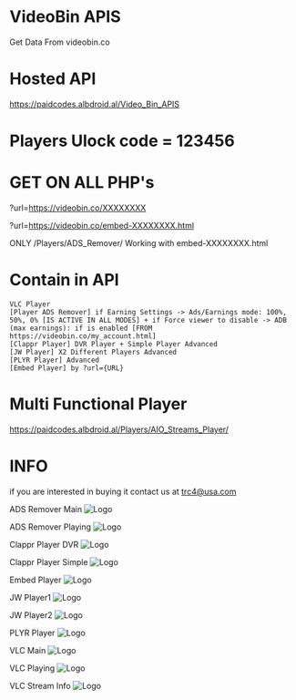 # VideoBin APIS
Get Data From videobin.co

# Hosted API
https://paidcodes.albdroid.al/Video_Bin_APIS

# Players Ulock code = 123456

# GET ON ALL PHP's
?url=https://videobin.co/XXXXXXXX

?url=https://videobin.co/embed-XXXXXXXX.html

ONLY /Players/ADS_Remover/ Working with embed-XXXXXXXX.html
# Contain in API

    VLC Player
    [Player ADS Remover] if Earning Settings -> Ads/Earnings mode: 100%, 50%, 0% [IS ACTIVE IN ALL MODES] + if Force viewer to disable -> ADB (max earnings): if is enabled [FROM https://videobin.co/my_account.html]
    [Clappr Player] DVR Player + Simple Player Advanced
    [JW Player] X2 Different Players Advanced
    [PLYR Player] Advanced
    [Embed Player] by ?url={URL}

# Multi Functional Player
https://paidcodes.albdroid.al/Players/AIO_Streams_Player/

# INFO
if you are interested in buying it contact us at trc4@usa.com

ADS Remover Main
![Logo](https://raw.githubusercontent.com/SxtBox/VideoBin_APIS/main/Screenshots/ADS_Remover_Main.png?raw=true)

ADS Remover Playing
![Logo](https://raw.githubusercontent.com/SxtBox/VideoBin_APIS/main/Screenshots/ADS_Remover_Playing.png?raw=true)

Clappr Player DVR
![Logo](https://raw.githubusercontent.com/SxtBox/VideoBin_APIS/main/Screenshots/Clappr_Player_DVR.png?raw=true)

Clappr Player Simple
![Logo](https://raw.githubusercontent.com/SxtBox/VideoBin_APIS/main/Screenshots/Clappr_Player_Simple.png?raw=true)

Embed Player
![Logo](https://raw.githubusercontent.com/SxtBox/VideoBin_APIS/main/Screenshots/Embed_Player.png?raw=true)

JW Player1
![Logo](https://raw.githubusercontent.com/SxtBox/VideoBin_APIS/main/Screenshots/JW_Player1.png?raw=true)

JW Player2
![Logo](https://raw.githubusercontent.com/SxtBox/VideoBin_APIS/main/Screenshots/JW_Player2.png?raw=true)

PLYR Player
![Logo](https://raw.githubusercontent.com/SxtBox/VideoBin_APIS/main/Screenshots/PLYR_Player.png?raw=true)

VLC Main
![Logo](https://raw.githubusercontent.com/SxtBox/VideoBin_APIS/main/Screenshots/VLC_Main.png?raw=true)

VLC Playing
![Logo](https://raw.githubusercontent.com/SxtBox/VideoBin_APIS/main/Screenshots/VLC_Playing.png?raw=true)

VLC Stream Info
![Logo](https://raw.githubusercontent.com/SxtBox/VideoBin_APIS/main/Screenshots/VLC_Stream_Info.png?raw=true)
